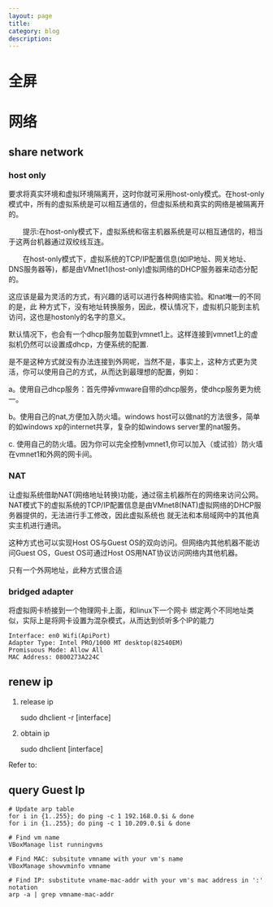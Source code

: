 ```yaml
---
layout: page
title:	
category: blog
description: 
---
```


# 全屏

# 网络

## share network

### host only
要求将真实环境和虚拟环境隔离开，这时你就可采用host-only模式。在host-only模式中，所有的虚拟系统是可以相互通信的，但虚拟系统和真实的网络是被隔离开的。

　　提示:在host-only模式下，虚拟系统和宿主机器系统是可以相互通信的，相当于这两台机器通过双绞线互连。

　　在host-only模式下，虚拟系统的TCP/IP配置信息(如IP地址、网关地址、DNS服务器等)，都是由VMnet1(host-only)虚拟网络的DHCP服务器来动态分配的。

这应该是最为灵活的方式，有兴趣的话可以进行各种网络实验。和nat唯一的不同的是，此 种方式下，没有地址转换服务，因此，模认情况下，虚拟机只能到主机访问，这也是hostonly的名字的意义。

默认情况下，也会有一个dhcp服务加载到vmnet1上。这样连接到vmnet1上的虚拟机仍然可以设置成dhcp，方便系统的配置.

是不是这种方式就没有办法连接到外网呢，当然不是，事实上，这种方式更为灵活，你可以使用自己的方式，从而达到最理想的配置，例如：

a。使用自己dhcp服务：首先停掉vmware自带的dhcp服务，使dhcp服务更为统一。

b。使用自己的nat,方便加入防火墙。windows host可以做nat的方法很多，简单的如windows xp的internet共享，复杂的如windows server里的nat服务。

c. 使用自己的防火墙。因为你可以完全控制vmnet1,你可以加入（或试验）防火墙在vmnet1和外网的网卡间。

### NAT
让虚拟系统借助NAT(网络地址转换)功能，通过宿主机器所在的网络来访问公网。
NAT模式下的虚拟系统的TCP/IP配置信息是由VMnet8(NAT)虚拟网络的DHCP服务器提供的，无法进行手工修改，因此虚拟系统也 就无法和本局域网中的其他真实主机进行通讯。

这种方式也可以实现Host OS与Guest OS的双向访问。但网络内其他机器不能访问Guest OS，Guest OS可通过Host OS用NAT协议访问网络内其他机器。

只有一个外网地址，此种方式很合适


### bridged adapter
将虚拟网卡桥接到一个物理网卡上面，和linux下一个网卡 绑定两个不同地址类似，实际上是将网卡设置为混杂模式，从而达到侦听多个IP的能力

	Interface: en0 Wifi(ApiPort)
	Adapter Type: Intel PRO/1000 MT desktop(82540EM)
	Promisuous Mode: Allow All
	MAC Address: 0800273A224C

## renew ip
1. release ip

	sudo dhclient -r [interface]

2. obtain ip

	sudo dhclient [interface]

Refer to: [](/p/linux-net)

## query Guest Ip

	# Update arp table
	for i in {1..255}; do ping -c 1 192.168.0.$i & done
	for i in {1..255}; do ping -c 1 10.209.0.$i & done

	# Find vm name
	VBoxManage list runningvms

	# Find MAC: subsitute vmname with your vm's name
	VBoxManage showvminfo vmname

	# Find IP: substitute vname-mac-addr with your vm's mac address in ':' notation
	arp -a | grep vmname-mac-addr

